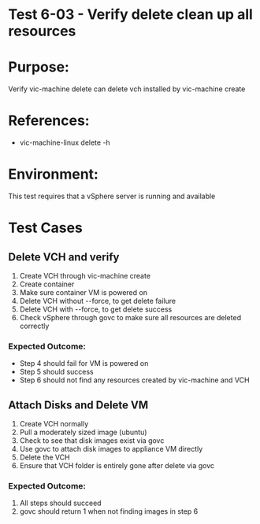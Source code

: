Test 6-03 - Verify delete clean up all resources
=======

# Purpose:
Verify vic-machine delete can delete vch installed by vic-machine create

# References:
* vic-machine-linux delete -h
# Environment:
This test requires that a vSphere server is running and available

# Test Cases

## Delete VCH and verify
1. Create VCH through vic-machine create
2. Create container
3. Make sure container VM is powered on
4. Delete VCH without --force, to get delete failure
5. Delete VCH with --force, to get delete success
6. Check vSphere through govc to make sure all resources are deleted correctly

### Expected Outcome:
* Step 4 should fail for VM is powered on
* Step 5 should success
* Step 6 should not find any resources created by vic-machine and VCH


## Attach Disks and Delete VM
1. Create VCH normally
2. Pull a moderately sized image (ubuntu)
3. Check to see that disk images exist via govc
4. Use govc to attach disk images to appliance VM directly
5. Delete the VCH
6. Ensure that VCH folder is entirely gone after delete via govc

### Expected Outcome:
1. All steps should succeed
2. govc should return 1 when not finding images in step 6
